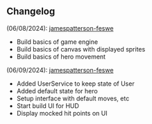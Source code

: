 ## Changelog

(06/08/2024): [jamespatterson-feswe](https://www.linkedin.com/in/james-earl-patterson/)

- Build basics of game engine
- Build basics of canvas with displayed sprites
- Build basics of hero movement

(06/09/2024): [jamespatterson-feswe](https://www.linkedin.com/in/james-earl-patterson/)

- Added UserService to keep state of User
- Added default state for hero
- Setup interface with default moves, etc
- Start build UI for HUD
- Display mocked hit points on UI
